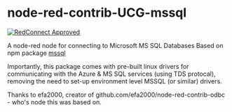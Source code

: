 # node-red-contrib-UCG-mssql

[![RedConnect Approved](https://img.shields.io/badge/RedConnect-Approved-brightgreen.svg?style=flat)](https://www.redconnect.io/addons) 

A node-red node for connecting to Microsoft MS SQL Databases
Based on npm package [mssql](https://www.npmjs.com/package/mssql) 

Importantly, this package comes with pre-built linux drivers for communicating with the Azure & MS SQL services (using TDS protocal), removing the need to set-up environment level MSSQL (or similar) drivers.

Thanks to efa2000, creator of github.com/efa2000/node-red-contrib-odbc - who's node this was based on.

